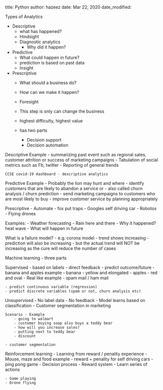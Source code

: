 title: Python
author: hazeez
date: Mar 22, 2020
date_modified: 

Types of Analytics

- Descriptive
	- what has happened?
	- Hindsight
	- Diagnostic analytics
		- Why did it happen?
- Predictive
	- What could happen in future?
	- prediction is based on past data
	- Insight
- Prescriptive
	- What should a business do?
	- How can we make it happen?
	- Foresight
	- This step is only can change the business
	- highest difficulty, highest value
	
	- has two parts
		- Decision support
		- Decision automation

Descriptive Example
	- summarizing past event such as regional sales, customer attrition or success of marketing campaigns
	- Tabulation of social metrics such as Fb, twitter
	- Reporting of general trends
	
	CCSE covid-19 dashboard - descriptive analytics
	
Predictive Example
	- Probably the lion may hunt and where
	- identify customers that are likely to abandon a service or  - also called churn analysis / churn prediction
	- send marketing campaigns to customers who are most likely to buy
	- improve customer service by planning appropriately
	
Prescriptive
	- Automate - fox put traps
	- Googles self driving car
	- Robotos
	- Flying drones
	
	
Examples:
	- Weather forecasting
	- Rain here and there
	- Why it happened? heat wave
	- What will happen in future
	
	
What is a failure model?
	- e.g. corona model
	- trend shows increasing
	- prediction will also be increasing
	- but the actual trend will NOT be increasing as the cure will reduce the number of cases

Machine learning - three parts

Supervised
	- based on labels
	- direct feedback
	- predict outcome/future
	- banana and apples example
	- banana - yellow and elongated
	- apples - red and oval
	- Real like example - spam mail / ham mail
	
	- predict continuous variable (regression)
	- predict discrete variables (spam or not, churn analysis etc)
	
Unsupervised
	- No label data
	- No feedback
	- Model learns based on classification
	- Customer segmentation in marketing
	
	Scenario - Example
		- going to walmart
		- customer buying soap also buys a teddy bear
		- how will you increase sales?
		- putting next to teddy bear
		- discount
		
	- customer segmentation
	
Reinforcement learning
	- Learning from reward / penality experience
	- Mouse, maze and food example
	- reward + penality for self driving cars
	- ping pong game
	- Decision process
	- Reward system
	- Learn series of actions
	
	
	- Game playing
	- Drone flying
	
	
	
	
	
	
	
	
	
	
	
	
	

